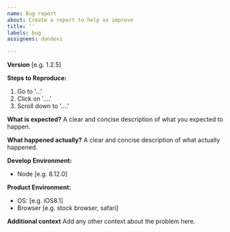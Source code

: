 ```yaml
---
name: Bug report
about: Create a report to help us improve
title: ''
labels: bug
assignees: dondevi

---
```


**Version**
[e.g. 1.2.5]

**Steps to Reproduce:**
1. Go to '...'
2. Click on '....'
3. Scroll down to '....'

**What is expected?**
A clear and concise description of what you expected to happen.

**What happened actually?**
A clear and concise description of what actually happened.

**Develop Environment:**
 - Node [e.g. 8.12.0]

**Product Environment:**
 - OS: [e.g. iOS8.1]
 - Browser [e.g. stock browser, safari]

**Additional context**
Add any other context about the problem here.
